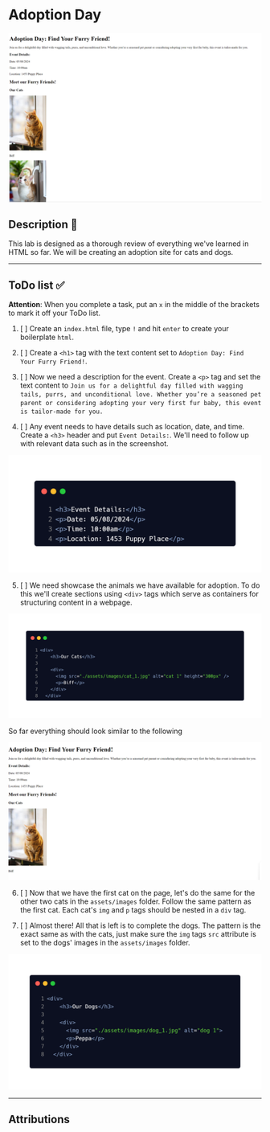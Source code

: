 # Adoption Day

![complete](./assets/code_examples/complete.png)

## Description 📄
This lab is designed as a thorough review of everything we've learned in HTML so far. We will be creating an adoption site for cats and dogs.

---

## ToDo list ✅
**Attention**: When you complete a task, put an `x` in the middle of the brackets to mark it off your ToDo list.

1. [ ] Create an `index.html` file, type `!` and hit `enter` to create your boilerplate `html`.

2. [ ] Create a `<h1>` tag with the text content set to `Adoption Day: Find Your Furry Friend!`.

3. [ ] Now we need a description for the event. Create a `<p>` tag and set the text content to `Join us for a delightful day filled with wagging tails, purrs, and unconditional love. Whether you’re a seasoned pet parent or considering adopting your very first fur baby, this event is tailor-made for you.`

4. [ ] Any event needs to have details such as location, date, and time. Create a `<h3>` header and put `Event Details:`. We'll need to follow up with relevant data such as in the screenshot.

![example_1](./assets/code_examples/example_1.png)

5. [ ] We need showcase the animals we have available for adoption. To do this we'll create sections using `<div>` tags which serve as containers for structuring content in a webpage.

![example_2](./assets/code_examples/example_2.png)

So far everything should look similar to the following

![example_3](./assets/code_examples/example_3.png)

6. [ ] Now that we have the first cat on the page, let's do the same for the other two cats in the `assets/images` folder. Follow the same pattern as the first cat. Each cat's `img` and `p` tags should be nested in a `div` tag.

7. [ ] Almost there! All that is left is to complete the dogs. The pattern is the exact same as with the cats, just make sure the `img` tags `src` attribute is set to the dogs' images in the `assets/images` folder.

![example_4](./assets/code_examples/example_4.png)

---

## Attributions
